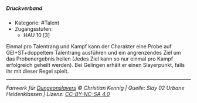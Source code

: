<!---
Dies ist ein Fanwerk für DUNGEONSLAYERS © von Christian Kennig

Quellen:      [Slay 02 Urbane Heldenklassen](https://www.f-space.de/ds4/downloads.html)
              [Talentbeschreibungen](https://www.f-space.de/ds4/tools-talentcards.html)
License:      [CC-BY-NC-SA 4.0](https://creativecommons.org/licenses/by-nc-sa/4.0/deed.de)
Richtlinien:  [Fanwerkrichtlinien](https://www.dungeonslayers.net/fanwerk-richtlinien/)
Autor:        Zauberlehrling
-->

##### Druckverband

- Kategorie: #Talent
- Zugangsstufen:
  - HAU 10 [3]

Einmal pro Talentrang und Kampf kann der Charakter eine Probe auf GEI+ST+doppeltem Talentrang ausführen und ein angrenzendes Ziel um das Probenergebnis heilen (Jedes Ziel kann so nur einmal pro Kampf erfolgreich geheilt werden). Bei Gelingen erhält er einen Slayerpunkt, falls ihr mit dieser Regel spielt.

---

_Fanwerk für [Dungeonslayers](https://www.dungeonslayers.net/) © Christian Kennig | Quelle: Slay 02 Urbane Heldenklassen | Lizenz: [CC-BY-NC-SA 4.0](https://creativecommons.org/licenses/by-nc-sa/4.0/deed.de)_
